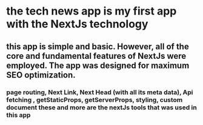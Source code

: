 # the tech news app is my first app with the NextJs technology

## this app is simple and basic. However, all of the core and fundamental features of NextJs were employed. The app was designed for maximum SEO optimization.

### page routing, Next Link, Next Head (with all its meta data), Api fetching , getStaticProps, getServerProps, styling, custom document these and more are the nextJs tools that was used in this app



